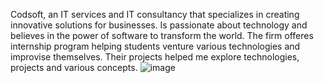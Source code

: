 Codsoft, an IT services and IT consultancy that specializes in creating innovative solutions for businesses. Is passionate about technology and believes in the power of software to transform the world. 
The firm offeres internship program helping students venture various technologies and improvise themselves. Their projects helped me explore technologies, projects and various concepts. 
![image](https://github.com/user-attachments/assets/b8d88d0a-a56b-4324-a417-8970b2198ad1)




